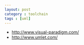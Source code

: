 ```yaml
---
layout: post
category : toolchain
tags : [uml]
---
```


- http://www.visual-paradigm.com/
- http://www.umlet.com/
